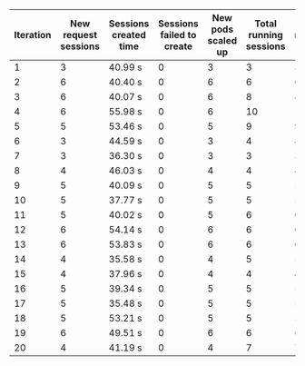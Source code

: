 | Iteration | New request sessions | Sessions created time | Sessions failed to create | New pods scaled up | Total running sessions | Total running pods | Max sessions per pod | Gaps | Sessions closed |
| --------- | -------------------- | --------------------- | ------------------------- | ------------------ | ---------------------- | ------------------ | -------------------- | ---- | --------------- |
| 1         | 3                    | 40.99 s               | 0                         | 3                  | 3                      | 3                  | 1                    | 0    | 3               |
| 2         | 6                    | 40.40 s               | 0                         | 6                  | 6                      | 6                  | 1                    | 0    | 4               |
| 3         | 6                    | 40.07 s               | 0                         | 6                  | 8                      | 8                  | 1                    | 0    | 4               |
| 4         | 6                    | 55.98 s               | 0                         | 6                  | 10                     | 10                 | 1                    | 0    | 6               |
| 5         | 5                    | 53.46 s               | 0                         | 5                  | 9                      | 9                  | 1                    | 0    | 8               |
| 6         | 3                    | 44.59 s               | 0                         | 3                  | 4                      | 4                  | 1                    | 0    | 4               |
| 7         | 3                    | 36.30 s               | 0                         | 3                  | 3                      | 3                  | 1                    | 0    | 3               |
| 8         | 4                    | 46.03 s               | 0                         | 4                  | 4                      | 4                  | 1                    | 0    | 4               |
| 9         | 5                    | 40.09 s               | 0                         | 5                  | 5                      | 5                  | 1                    | 0    | 5               |
| 10        | 5                    | 37.77 s               | 0                         | 5                  | 5                      | 5                  | 1                    | 0    | 4               |
| 11        | 5                    | 40.02 s               | 0                         | 5                  | 6                      | 6                  | 1                    | 0    | 6               |
| 12        | 6                    | 54.14 s               | 0                         | 6                  | 6                      | 6                  | 1                    | 0    | 6               |
| 13        | 6                    | 53.83 s               | 0                         | 6                  | 6                      | 6                  | 1                    | 0    | 5               |
| 14        | 4                    | 35.58 s               | 0                         | 4                  | 5                      | 5                  | 1                    | 0    | 5               |
| 15        | 4                    | 37.96 s               | 0                         | 4                  | 4                      | 4                  | 1                    | 0    | 4               |
| 16        | 5                    | 39.34 s               | 0                         | 5                  | 5                      | 5                  | 1                    | 0    | 5               |
| 17        | 5                    | 35.48 s               | 0                         | 5                  | 5                      | 5                  | 1                    | 0    | 5               |
| 18        | 5                    | 53.21 s               | 0                         | 5                  | 5                      | 5                  | 1                    | 0    | 5               |
| 19        | 6                    | 49.51 s               | 0                         | 6                  | 6                      | 6                  | 1                    | 0    | 3               |
| 20        | 4                    | 41.19 s               | 0                         | 4                  | 7                      | 7                  | 1                    | 0    | 7               |